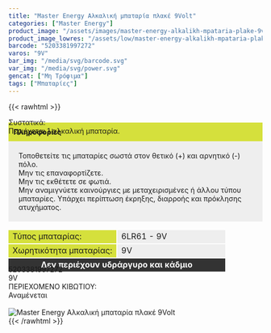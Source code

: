 ```yaml
---
title: "Master Energy Αλκαλική μπαταρία πλακέ 9Volt"
categories: ["Master Energy"]
product_image: "/assets/images/master-energy-alkalikh-mpataria-plake-9volt.jpg"
product_image_lowres: "/assets/low/master-energy-alkalikh-mpataria-plake-9volt.jpg"
barcode: "5203381997272"
varos: "9V"
bar_img: "/media/svg/barcode.svg"
var_img: "/media/svg/power.svg"
gencat: ["Μη Τρόφιμα"]
tags: ["Μπαταρίες"]
---
```

{{< rawhtml >}}
<div class="product"><div id="sistatika">Συστατικά:</div><div class="alltext">Περιέχεται 1 αλκαλική μπαταρία.<br></div><div class="alltext" style="margin-top:-25px"><p style="background: #d5e03c;padding:10px;margin: 0;"><b>Πληροφορίες</b></p><p style="padding: 20px;background: #eee;margin: 0;">Τοποθετείτε τις μπαταρίες σωστά στον θετικό (+) και αρνητικό (-) πόλο.<br>Μην τις επαναφορτίζετε.<br>Μην τις εκθέτετε σε φωτιά.<br>Μην αναμιγνύετε καινούργιες με μεταχειρισμένες ή άλλου τύπου μπαταρίες. Υπάρχει περίπτωση έκρηξης, διαρροής και πρόκλησης ατυχήματος.</p>
<table style="border-collapse: separate;width: -webkit-fill-available;margin: 15px -2px -15px -2px;table-layout: fixed;" border="0" cellpadding="10px">
<tbody>
<tr>
<td style="background-color: #d5e03c;width: 50%;">Τύπος μπαταρίας:&nbsp;</td>
<td style="background-color: #eeeeee;">6LR61 - 9V</td>
</tr>
<tr>
<td style="background-color: #d5e03c;">Χωρητικότητα μπαταρίας:</td>
<td style="background-color: #eeeeee;">9V</td>
</tr>
<tr>
<td style="background-color: #333333; text-align: center;" colspan="2"><span style="color: #ffffff;"><strong>Δεν περιέχουν υδράργυρο και κάδμιο</strong></span></td>
</tr>
</tbody>
</table></div><div id="barcode"><div id="barimage1"></div><span id="bartext">5203381997272</span></div><div id="varos"><div id="powerimage"></div><span id="varostext">9V</span></div><div id="kivotio">ΠΕΡΙΕΧΟΜΕΝΟ ΚΙΒΩΤΙΟΥ:<br>Αναμένεται</div><br><div class="pimg"><img alt="Master Energy Αλκαλική μπαταρία πλακέ 9Volt" title="Master Energy Αλκαλική μπαταρία πλακέ 9Volt" src="/assets/images/master-energy-alkalikh-mpataria-plake-9volt.jpg"></div></div>
{{< /rawhtml >}}